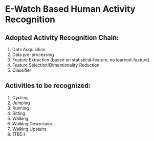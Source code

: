 # E-Watch Based Human Activity Recognition

## Adopted Activity Recognition Chain:
1. Data Acquisition
2. Data pre-processing
3. Feature Extraction (based on statistical-feature, no learned-feature)
4. Feature Selection/Dimentionality Reduction
5. Classifier

## Activities to be recognized:
1. Cycling
2. Jumping
3. Running
4. Sitting
5. Walking
6. Walking Downstairs
7. Walking Upstairs
8. (TBD.)
   
